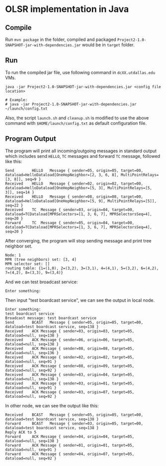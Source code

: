 # OLSR implementation in Java

## Compile
Run `mvn package` in the folder, compiled and packaged `Project2-1.0-SNAPSHOT-jar-with-dependencies.jar` would be in `target` folder.

## Run
To run the compiled jar file, use following command in `dcXX.utdallas.edu` VMs.

```
java -jar Project2-1.0-SNAPSHOT-jar-with-dependencies.jar <config file location>

# Example:
# java -jar Project2-1.0-SNAPSHOT-jar-with-dependencies.jar ~/launch/config.txt
```

Also, the script `launch.sh` and `cleanup.sh` is modified to use the above command with `$HOME/launch/config.txt` as default configuration file.

## Program Output

The program will print all incoming/outgoing messages in standard output which includes send `HELLO`, `TC` messages and forward `TC` message, followed like this: 
```
Send		HELLO	Message { sender=05, origin=05, target=00, dataload=HelloDataload[OneHopNeighbor=[2, 3, 6, 8], MultiPointRelays=[3, 8]], seq=9 }
Received	HELLO	Message { sender=02, origin=02, target=00, dataload=HelloDataload[OneHopNeighbor=[5, 3], MultiPointRelays=[5, 3]], seq=14 }
Received	HELLO	Message { sender=08, origin=08, target=00, dataload=HelloDataload[OneHopNeighbor=[5, 9], MultiPointRelays=[5]], seq=22 }
Received	TC	Message { sender=03, origin=04, target=00, dataload=TCDataload[MPRSelectors=[1, 3, 6, 7], MPRSelectorsSeq=4], seq=20 }
Forward 	TC	Message { sender=05, origin=04, target=00, dataload=TCDataload[MPRSelectors=[1, 3, 6, 7], MPRSelectorsSeq=4], seq=20 }
```

After converging, the program will stop sending message and print tree neighbor set.

```
Node: 1
MPR (tree neighbors) set: [3, 4]
MPR selector set: []
routing table: {1=(1,0), 2=(3,2), 3=(3,1), 4=(4,1), 5=(3,2), 6=(4,2), 7=(4,2), 8=(3,3), 9=(3,4)}

```

And we can test broadcast service:

```
Enter something:
```

Then input "test boardcast service", we can see the output in local node.
``` 
Enter something:
test boardcast service
Broadcast message: test boardcast service
Send		BCAST	Message { sender=05, origin=05, target=00, dataload=test boardcast service, seq=138 }
Received	ACK	Message { sender=03, origin=03, target=05, dataload=null, seq=138 }
Received	ACK	Message { sender=06, origin=06, target=05, dataload=null, seq=138 }
Received	ACK	Message { sender=08, origin=08, target=05, dataload=null, seq=136 }
Received	ACK	Message { sender=02, origin=02, target=05, dataload=null, seq=91 }
Received	ACK	Message { sender=08, origin=09, target=05, dataload=null, seq=92 }
Received	ACK	Message { sender=03, origin=04, target=05, dataload=null, seq=138 }
Received	ACK	Message { sender=03, origin=01, target=05, dataload=null, seq=91 }
Received	ACK	Message { sender=03, origin=07, target=05, dataload=null, seq=92 }
```

In other node, we can see the output like this:
```
Received	BCAST	Message { sender=05, origin=05, target=00, dataload=test boardcast service, seq=138 }
Forward 	BCAST	Message { sender=03, origin=05, target=00, dataload=test boardcast service, seq=138 }
Reply ACK to 5
Forward 	ACK	Message { sender=04, origin=04, target=05, dataload=null, seq=138 }
Forward 	ACK	Message { sender=01, origin=01, target=05, dataload=null, seq=91 }
Forward 	ACK	Message { sender=04, origin=07, target=05, dataload=null, seq=92 }
```
